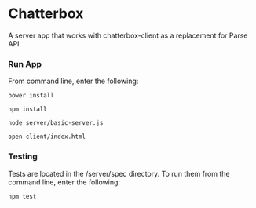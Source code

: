 Chatterbox
==============

A server app that works with chatterbox-client as a replacement for Parse API.

### Run App

From command line, enter the following:

```
bower install
```
```
npm install
```
```
node server/basic-server.js
``` 
```
open client/index.html
``` 

### Testing

Tests are located in the /server/spec directory. To run them from the command line, enter the following:

```
npm test
```
